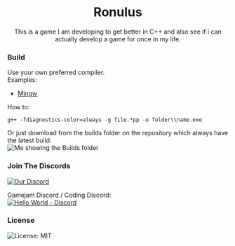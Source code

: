 <h1 align="center">Ronulus</h1>

<div align="center">
This is a game I am developing to get better in C++ and also see if i can actually develop a game for once in my life.</p>
</div>

<h3>Build</h3>
<p> Use your own preferred compiler. <br>
Examples:</p>
<ul>
  <li><a href="https://www.msys2.org/#installation">Mingw</a></li>
</ul>

How to:
```
g++ -fdiagnostics-color=always -g file.*pp -o folder\\name.exe
``` 

<p align="left"> Or just download from the builds folder on the repository which always have the latest build. <br>
<img src="https://user-images.githubusercontent.com/98224660/152482581-740ab23e-1bff-4358-aec0-16658118c63c.png" alt="Me showing the Builds folder">
</p>


<h3> Join The Discords </h3>
<a href="https://discord.gg/qtmvDqWwuV"><img src="https://img.shields.io/discord/934542719454425118?color=purple&label=C%2B%2B%20Text%20RPG&logo=discord&style=for-the-badge" alt="Our Discord" /></a> <br> </p> <p> Gamejam Discord / Coding Discord: <br>  <a href="https://discord.gg/YPw5xAB3TT"><img src="https://img.shields.io/discord/928798050703519775?color=purple&label=Hello%20World&logo=discord&style=for-the-badge" alt="Hello World - Discord"></a> </p>

<h3>License</h3>
<p><img src="https://img.shields.io/github/license/H4rldev/CPP-Text-RPG?style=for-the-badge" alt="License: MIT"> <br></p>
